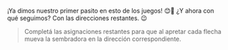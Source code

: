 <gs-attire attire-url="https://raw.githubusercontent.com/MumukiProject/mumuki-guia-gobstones-eventos-kids/master/assets/attires/config_1553019422996.json"></gs-attire>

<gs-toolbox toolbox-url="https://raw.githubusercontent.com/MumukiProject/mumuki-guia-gobstones-eventos-kids/master/assets/toolbox_1554479911696.xml"></gs-toolbox>

<gs-keyboard-config keyboard-url="https://raw.githubusercontent.com/MumukiProject/mumuki-guia-gobstones-eventos-kids/master/assets/keyboard.json"></gs-keyboard-config>

¡Ya dimos nuestro primer pasito en esto de los juegos! :blush::tada: ¿Y ahora con qué seguimos? Con las direcciones restantes. :wink:

> Completá las asignaciones restantes para que al apretar cada flecha mueva la sembradora en la dirección correspondiente.
